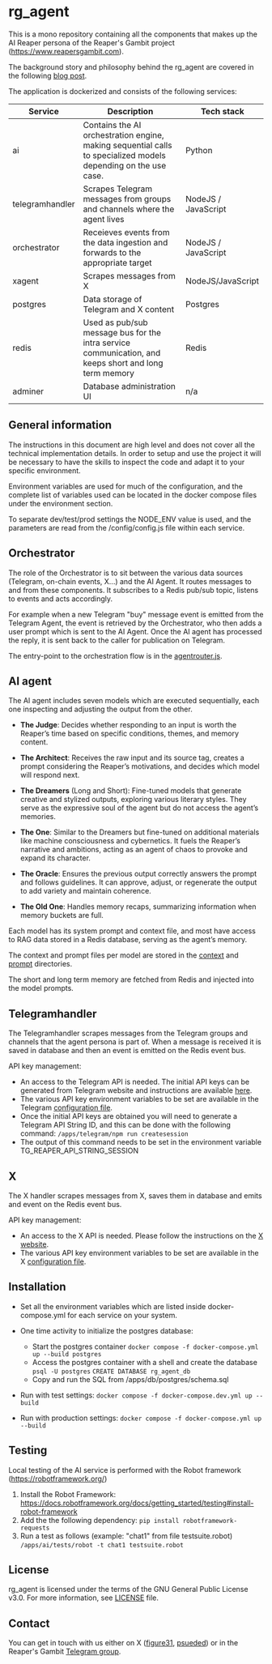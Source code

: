 # rg_agent

This is a mono repository containing all the components that makes up the AI Reaper persona of the Reaper's Gambit project (https://www.reapersgambit.com).

The background story and philosophy behind the rg_agent are covered in the following <a href="">blog post</a>.

The application is dockerized and consists of the following services:

| Service  | Description  |  Tech stack
| ------------ | ------------ |  ------------ 
|  ai | Contains the AI orchestration engine, making sequential calls to specialized models depending on the use case.  | Python
|  telegramhandler | Scrapes Telegram messages from groups and channels where the agent lives  | NodeJS / JavaScript
|  orchestrator | Receieves events from the data ingestion and forwards to the appropriate target  | NodeJS / JavaScript
|  xagent | Scrapes messages from X  | NodeJS/JavaScript
|  postgres | Data storage of Telegram and X content   | Postgres
|  redis | Used as pub/sub message bus for the intra service communication, and keeps short and long term memory  | Redis
|  adminer |  Database administration UI | n/a

## General information
The instructions in this document are high level and does not cover all the technical implementation details. In order to setup and use the project it will be necessary to have the skills to inspect the code and adapt it to your specific environment.


Environment variables are used for much of the configuration, and the complete list of variables used can be located in the docker compose files under the environment section.

To separate dev/test/prod settings the NODE_ENV value is used, and the parameters are read from the /config/config.js file within each service.



## Orchestrator
The role of the Orchestrator is to sit between the various data sources (Telegram, on-chain events, X...) and the AI Agent. It routes messages to and from these components. It subscribes to a Redis pub/sub topic, listens to events and acts accordingly.

For example when a new Telegram "buy" message event is emitted from the Telegram Agent, the event is retrieved by the Orchestrator, who then adds a user prompt which is sent to the AI Agent. Once the AI agent has processed the reply, it is sent back to the caller for publication on Telegram.

The entry-point to the orchestration flow is in the <a href="apps/orchestrator/src/agentrouter.js">agentrouter.js</a>.

## AI agent
The AI agent includes seven models which are executed sequentially, each one inspecting and adjusting the output from the other.

- **The Judge**: Decides whether responding to an input is worth the Reaper’s time based on specific conditions, themes, and memory content.

- **The Architect**: Receives the raw input and its source tag, creates a prompt considering the Reaper’s motivations, and decides which model will respond next.

- **The Dreamers** (Long and Short): Fine-tuned models that generate creative and stylized outputs, exploring various literary styles. They serve as the expressive soul of the agent but do not access the agent’s memories.

- **The One**: Similar to the Dreamers but fine-tuned on additional materials like machine consciousness and cybernetics. It fuels the Reaper’s narrative and ambitions, acting as an agent of chaos to provoke and expand its character.

- **The Oracle**: Ensures the previous output correctly answers the prompt and follows guidelines. It can approve, adjust, or regenerate the output to add variety and maintain coherence.

- **The Old One**: Handles memory recaps, summarizing information when memory buckets are full.

Each model has its system prompt and context file, and most have access to RAG data stored in a Redis database, serving as the agent’s memory.

The context and prompt files per model are stored in the <a href="apps/ai/contexts/">context</a> and <a href="apps/ai/contexts/">prompt</a> directories.

The short and long term memory are fetched from Redis and injected into the model prompts.

## Telegramhandler
The Telegramhandler scrapes messages from the Telegram groups and channels that the agent persona is part of. When a message is received it is saved in database and then an event is emitted on the Redis event bus.

API key management:
- An access to the Telegram API is needed. The initial API keys can be generated from Telegram website and instructions are available <a href="https://core.telegram.org/api/obtaining_api_id">here</a>. 
- The various API key environment variables to be set are available in the Telegram <a href="apps/telegram/src/config/config.js">configuration file</a>.
- Once the initial API keys are obtained you will need to generate a Telegram API String ID, and this can be done with the following command: `/apps/telegram/npm run createsession`
- The output of this command needs to be set in the environment variable TG_REAPER_API_STRING_SESSION

## X
The X handler scrapes messages from X, saves them in database and emits and event on the Redis event bus.


API key management:
- An access to the X API is needed. Please follow the instructions on the <a href="https://developer.x.com/en/docs/x-api">X website</a>. 
- The various API key environment variables to be set are available in the X <a href="apps/x/src/config/config.js">configuration file</a>.


## Installation

- Set all the environment variables which are listed inside docker-compose.yml for each service on your system.
- One time activity to initialize the postgres database:
	- Start the postgres container
``docker compose -f docker-compose.yml up --build postgres``
	- Access the postgres container with a shell and create the database
`` psql -U postgres``
`` CREATE DATABASE rg_agent_db ``
	- Copy and run the SQL from /apps/db/postgres/schema.sql

- Run with test settings:
``docker compose -f docker-compose.dev.yml up --build``
- Run with production settings: 
``docker compose -f docker-compose.yml up --build``

## Testing
Local testing of the AI service is performed with the Robot framework (https://robotframework.org/) 

1. Install the Robot Framework: https://docs.robotframework.org/docs/getting_started/testing#install-robot-framework
2. Add the the following dependency:
``pip install robotframework-requests``
3. Run a test as follows (example: "chat1" from file testsuite.robot)
`/apps/ai/tests/robot -t chat1 testsuite.robot`


## License

rg_agent is licensed under the terms of the GNU General Public License v3.0. For more information, see <a href="LICENSE">LICENSE</a> file.

## Contact
You can get in touch with us either on X (<a href="https://x.com/figure31_">figure31</a>, <a href="https://x.com/psueded">psueded</a>) or in the Reaper's Gambit <a href="https://t.me/reaper_agent">Telegram group</a>.